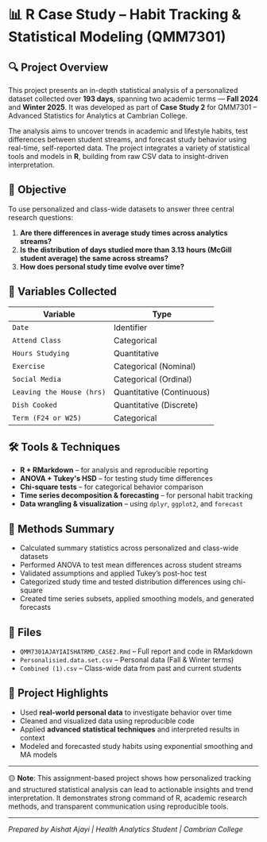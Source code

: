 # 📊 R Case Study – Habit Tracking & Statistical Modeling (QMM7301)

## 🔍 Project Overview

This project presents an in-depth statistical analysis of a personalized dataset collected over **193 days**, spanning two academic terms — **Fall 2024** and **Winter 2025**. It was developed as part of **Case Study 2** for QMM7301 – Advanced Statistics for Analytics at Cambrian College.

The analysis aims to uncover trends in academic and lifestyle habits, test differences between student streams, and forecast study behavior using real-time, self-reported data. The project integrates a variety of statistical tools and models in **R**, building from raw CSV data to insight-driven interpretation.

## 🎯 Objective

To use personalized and class-wide datasets to answer three central research questions:

1. **Are there differences in average study times across analytics streams?**
2. **Is the distribution of days studied more than 3.13 hours (McGill student average) the same across streams?**
3. **How does personal study time evolve over time?**

## 🧠 Variables Collected

| Variable | Type |
|----------|------|
| `Date` | Identifier |
| `Attend Class` | Categorical |
| `Hours Studying` | Quantitative |
| `Exercise` | Categorical (Nominal) |
| `Social Media` | Categorical (Ordinal) |
| `Leaving the House (hrs)` | Quantitative (Continuous) |
| `Dish Cooked` | Quantitative (Discrete) |
| `Term (F24 or W25)` | Categorical |

## 🛠️ Tools & Techniques

- **R + RMarkdown** – for analysis and reproducible reporting
- **ANOVA + Tukey's HSD** – for testing study time differences
- **Chi-square tests** – for categorical behavior comparison
- **Time series decomposition & forecasting** – for personal habit tracking
- **Data wrangling & visualization** – using `dplyr`, `ggplot2`, and `forecast`

## 🧪 Methods Summary

- Calculated summary statistics across personalized and class-wide datasets
- Performed ANOVA to test mean differences across student streams
- Validated assumptions and applied Tukey’s post-hoc test
- Categorized study time and tested distribution differences using chi-square
- Created time series subsets, applied smoothing models, and generated forecasts

## 📂 Files

- `QMM7301AJAYIAISHATRMD_CASE2.Rmd` – Full report and code in RMarkdown
- `Personalisied.data.set.csv` – Personal data (Fall & Winter terms)
- `Combined (1).csv` – Class-wide data from past and current students

## 📌 Project Highlights

- Used **real-world personal data** to investigate behavior over time
- Cleaned and visualized data using reproducible code
- Applied **advanced statistical techniques** and interpreted results in context
- Modeled and forecasted study habits using exponential smoothing and MA models

---

🟡 **Note**: This assignment-based project shows how personalized tracking and structured statistical analysis can lead to actionable insights and trend interpretation. It demonstrates strong command of R, academic research methods, and transparent communication using reproducible tools.

---
*Prepared by Aishat Ajayi | Health Analytics Student | Cambrian College*

